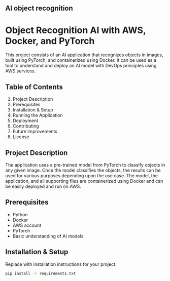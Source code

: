 ## AI object recognition
# Object Recognition AI with AWS, Docker, and PyTorch

This project consists of an AI application that recognizes objects in images, built using PyTorch, and containerized using Docker. It can be used as a tool to understand and deploy an AI model with DevOps principles using AWS services.

## Table of Contents

1. Project Description
2. Prerequisites
3. Installation & Setup
4. Running the Application
5. Deployment
6. Contributing
7. Future Improvements
8. License

## Project Description

The application uses a pre-trained model from PyTorch to classify objects in any given image. Once the model classifies the objects, the results can be used for various purposes depending upon the use case. The model, the application, and all supporting files are containerized using Docker and can be easily deployed and run on AWS.

## Prerequisites

- Python 
- Docker
- AWS account
- PyTorch
- Basic understanding of AI models


## Installation & Setup

Replace with installation instructions for your project. 
```bash
pip install -r requirements.txt